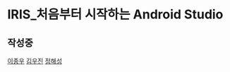 # IRIS_처음부터 시작하는 Android Studio

## 작성중

[이종우](https://github.com/sunrinint)
[김우진](https://github.com/spstar18)
[정해성](https://github.com/XxCtrlZxX)
